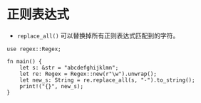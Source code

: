 # 正则表达式

- `replace_all()` 可以替换掉所有正则表达式匹配到的字符。

```rust,ignore
use regex::Regex;

fn main() {
    let s: &str = "abcdefghijklmn";
    let re: Regex = Regex::new(r"\w").unwrap();
    let new_s: String = re.replace_all(s, "-").to_string();
    print!("{}", new_s);
}
```